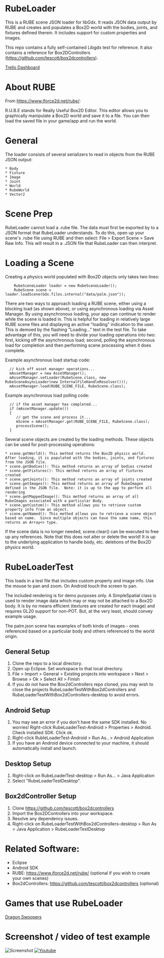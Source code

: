 RubeLoader
==========
This is a RUBE scene JSON loader for libGdx.  It reads JSON data output by RUBE and creates and populates
a Box2D world with the bodies, joints, and fixtures defined therein.  It includes support for custom properties
and images.   

This repo contains a fully self-contained Libgdx test for reference.  It also contains a reference
for Box2DControllers (https://github.com/tescott/box2dcontrollers).

[Trello Dashboard](https://trello.com/b/JSYQjGY6/rubeloader)

About RUBE
==========
From https://www.iforce2d.net/rube/:

R.U.B.E stands for Really Useful Box2D Editor. This editor allows you to graphically manipulate 
a Box2D world and save it to a file. You can then load the saved file in your game/app and run the world.

General
=======
The loader consists of several serializers to read in objects from the RUBE JSON output:

	* Body
	* Fixture
	* Image
	* Joint
	* World
	* RubeWorld
	* Vector2

Scene Prep
==========
RubeLoader cannot load a .rube file.  The data must first be exported by to a JSON format that RubeLoader understands.  To do this, open up your scene's .rube file using
RUBE and then select: File > Export Scene > Save Raw Info.  This will result in a .JSON file that RubeLoader can then interpret.

Loading a Scene
===============
Creating a physics world populated with Box2D objects only takes two lines:

		RubeSceneLoader loader = new RubeSceneLoader();
		RubeScene scene = loader.loadScene(Gdx.files.internal("data/palm.json"));
		
There are two ways to approach loading a RUBE scene, either using a blocking load (as shown above), or using asynchronous loading via Asset Manager.  By using
asynchronous loading, your app can continue to render while the scene is loaded in.  This is helpful for loading in relatively large RUBE scene files and
displaying an active "loading" indication to the user.  This is demoed by the flashing "Loading..." text in the test file.  To take advantage of this, you 
will need to divide your loading operations into two: first, kicking off the asynchronous load; second, polling the asynchronous load for completion and
then performing scene processing when it does complete.  

Example asynchronous load startup code:

	  // kick off asset manager operations...
      mAssetManager = new AssetManager();
      mAssetManager.setLoader(RubeScene.class, new RubeSceneAsyncLoader(new InternalFileHandleResolver()));
      mAssetManager.load(RUBE_SCENE_FILE, RubeScene.class);
         
Example asynchronous load polling code:

      // if the asset manager has completed...
      if (mAssetManager.update())
      {
         // get the scene and process it...
         mScene = mAssetManager.get(RUBE_SCENE_FILE, RubeScene.class);
         processScene();
      }

Several scene objects are created by the loading methods.  These objects can be used for post-processing operations:

	* scene.getWorld(): This method returns the Box2D physics world.  After loading, it is populated with the bodies, joints, and fixtures from the JSON file.
	* scene.getBodies(): This method returns an array of bodies created
	* scene.getFixtures(): This method returns an array of fixtures created
	* scene.getJoints(): This method returns an array of joints created
	* scene.getImages(): This method returns an array of RubeImages defined in the JSON file.  Note: it is up to the app to perform all rendering
	* scene.getMappedImage(): This method returns an array of all RubeImages associated with a particular Body.
	* scene.getCustom(): This method allows you to retrieve custom property info from an object.
	* scene.getNamed(): This method allows you to retrieve a scene object based on name.  Since multiple objects can have the same name, this returns an Array<> type.
	
If the scene data is no longer needed, scene.clear() can be executed to free up any references.  Note that this does not alter or delete the world!  It is up
to the underlying application to handle body, etc. deletions of the Box2D physics world.

RubeLoaderTest
==============
This loads in a test file that includes custom property and image info.  Use the mouse to pan and zoom.  On Android touch the screen to pan.

The included rendering is for demo purposes only.  A SimpleSpatial class is used to render image data which may or may not be attached to a Box2D body.
It is by no means efficient (textures are created for each image) and requires GL20 support for non-POT.  But, at the very least, should convey
example usage.

The palm.json scene has examples of both kinds of images - ones referenced based on a particular body and others referenced to the world origin. 

General Setup
-------------
1. Clone the repo to a local directory.
2. Open up Eclipse.  Set workspace to that local directory.
3. File > Import > General > Existing projects into workspace > Next > Browse > Ok > Select All > Finish
4. If you do not have the Box2dControllers repo cloned, you may wish to close the projects RubeLoaderTestWithBox2dControllers and RubeLoaderTestWithBox2dControllers-desktop to avoid errors.

Android Setup
-------------
1. You may see an error if you don't have the same SDK installed.  No worries!  Right-click RubeLoaderTest-Android > Properties > Android.  Check installed SDK.  Click ok.
2. Right-click RubleLoaderTest-Android > Run As.. > Android Application
3. If you have an Android device connected to your machine, it should automatically install and launch.

Desktop Setup
-------------
1. Right-click on RubeLoaderTest-desktop > Run As... > Java Application
2. Select "RubeLoaderTestDesktop". 

Box2dController Setup
---------------------
1. Clone https://github.com/tescott/box2dcontrollers
2. Import the Box2DControllers into your workspace.
3. Resolve any dependency issues.
4. Right-click on RubeLoaderTestWithBox2dControllers-desktop > Run As > Java Application > RubeLoaderTestDesktop

Related Software:
==================
- Eclipse
- Android SDK
- RUBE: https://www.iforce2d.net/rube/ (optional if you wish to create your own scenes)
- Box2dControllers: https://github.com/tescott/box2dcontrollers (optional)

Games that use RubeLoader
=========================
[Dragon Swoopers](https://play.google.com/store/apps/details?id=com.gushikustudios.baublebird "Dragon Swoopers on Google Play")

Screenshot / video of test example
==================================
![Screenshot](https://raw.github.com/tescott/RubeLoader/master/screenshot.png)
[![Youtube](https://raw.github.com/tescott/RubeLoader/master/youtubescreenshot.png)](http://youtu.be/hgo7Pxtcoyk)
